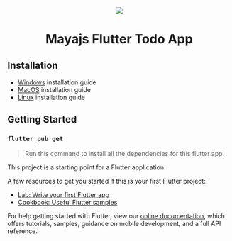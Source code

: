 <p align="center"><img src="https://github.com/mayajs/sample/blob/master/assets/maya-flutter.png"></p>
<h1 align="center">Mayajs Flutter Todo App</h1>

## Installation

- [Windows](https://flutter.dev/docs/get-started/install/windows) installation guide
- [MacOS](https://flutter.dev/docs/get-started/install/macos) installation guide
- [Linux](https://flutter.dev/docs/get-started/install/linux) installation guide

## Getting Started

### `flutter pub get`

> Run this command to install all the dependencies for this flutter app.

This project is a starting point for a Flutter application.

A few resources to get you started if this is your first Flutter project:

- [Lab: Write your first Flutter app](https://flutter.dev/docs/get-started/codelab)
- [Cookbook: Useful Flutter samples](https://flutter.dev/docs/cookbook)

For help getting started with Flutter, view our
[online documentation](https://flutter.dev/docs), which offers tutorials,
samples, guidance on mobile development, and a full API reference.
